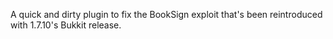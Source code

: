 A quick and dirty plugin to fix the BookSign exploit that's been reintroduced with 1.7.10's Bukkit release.
